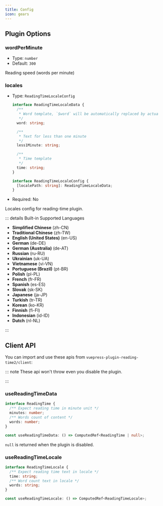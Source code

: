 ```yaml
---
title: Config
icon: gears
---
```


## Plugin Options

### wordPerMinute

- Type: `number`
- Default: `300`

Reading speed (words per minute)

### locales

- Type: `ReadingTimeLocaleConfig`

  ```ts
  interface ReadingTimeLocaleData {
    /**
     * Word template, `$word` will be automatically replaced by actual words
     */
    word: string;

    /**
     * Text for less than one minute
     */
    less1Minute: string;

    /**
     * Time template
     */
    time: string;
  }

  interface ReadingTimeLocaleConfig {
    [localePath: string]: ReadingTimeLocaleData;
  }
  ```

- Required: No

Locales config for reading-time plugin.

::: details Built-in Supported Languages

- **Simplified Chinese** (zh-CN)
- **Traditional Chinese** (zh-TW)
- **English (United States)** (en-US)
- **German** (de-DE)
- **German (Australia)** (de-AT)
- **Russian** (ru-RU)
- **Ukrainian** (uk-UA)
- **Vietnamese** (vi-VN)
- **Portuguese (Brazil)** (pt-BR)
- **Polish** (pl-PL)
- **French** (fr-FR)
- **Spanish** (es-ES)
- **Slovak** (sk-SK)
- **Japanese** (ja-JP)
- **Turkish** (tr-TR)
- **Korean** (ko-KR)
- **Finnish** (fi-FI)
- **Indonesian** (id-ID)
- **Dutch** (nl-NL)

:::

## Client API

You can import and use these apis from `vuepress-plugin-reading-time2/client`:

::: note These api won't throw even you disable the plugin.

:::

### useReadingTimeData

```ts
interface ReadingTime {
  /** Expect reading time in minute unit */
  minutes: number;
  /** Words count of content */
  words: number;
}

const useReadingTimeData: () => ComputedRef<ReadingTime | null>;
```

`null` is returned when the plugin is disabled.

### useReadingTimeLocale

```ts
interface ReadingTimeLocale {
  /** Expect reading time text in locale */
  time: string;
  /** Word count text in locale */
  words: string;
}

const useReadingTimeLocale: () => ComputedRef<ReadingTimeLocale>;
```
